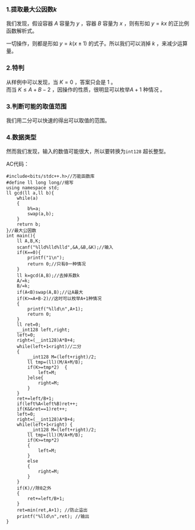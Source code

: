 ### 1.提取最大公因数$k$

我们发现，假设容器 $A$ 容量为 $y$ ，容器 $B$ 容量为 $x$ ，则有形如 $y=kx$ 的正比例函数解析式。

一切操作，则都是形如 $y=k(x\pm1)$ 的式子。所以我们可以消掉 $k$ ，来减少运算量。
### 2.特判
从样例中可以发现，当 $K=0$ ，答案只会是 $1$ 。  
而当 $K\le A+B-2$ ，因操作的性质，很明显可以枚举$A+1$ 种情况 。

### 3.判断可能的取值范围

我们用二分可以快速的得出可以取值的范围。

### 4.数据类型

然而我们发现，输入的数值可能很大，所以要转换为`int128` 超长整型。

AC代码：
```
#include<bits/stdc++.h>//万能函数库 
#define ll long long//缩写 
using namespace std;
ll gcd(ll a,ll b){
	while(a)
	{
		b%=a;
		swap(a,b);
	}
	return b;
}//最大公因数 
int main(){
	ll A,B,K;
	scanf("%lld%lld%lld",&A,&B,&K);//输入 
	if(K==0){
		printf("1\n");
		return 0;//只有0一种情况 
	}
	ll k=gcd(A,B);//去掉系数k 
	A/=k;
	B/=k; 
	if(A<B)swap(A,B);//让A最大 
	if(K>=A+B-2)//这时可以枚举A+1种情况 
	{
		printf("%lld\n",A+1);
		return 0;
	}
	ll ret=0;
	__int128 left,right;
	left=0;
	right=(__int128)A*B+4;  
	while(left+1<right)//二分 
	{
		__int128 M=(left+right)/2; 
		ll tmp=(ll)(M/A+M/B); 
		if(K>=tmp*2)  {
			left=M;
		}else{
			right=M;
		}
	} 
	ret+=left/B+1; 
	if(left%A<left%B)ret++;  
	if(K&&ret==1)ret++; 
	left=0;
	right=(__int128)A*B+4;
	while(left+1<right) {
		__int128 M=(left+right)/2;
		ll tmp=(ll)(M/A+M/B);
		if(K>=tmp*2)
		{
			left=M;
		}
		else
		{
			right=M;
		}
	}
	if(K)//除0之外 
	{
		ret+=left/B+1;
	} 
	ret=min(ret,A+1); //防止溢出 
	printf("%lld\n",ret); //输出 
}
```








